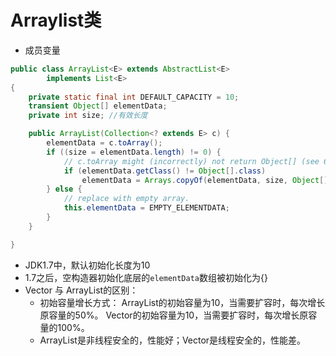 # Arraylist类
- 成员变量
```java
public class ArrayList<E> extends AbstractList<E>
        implements List<E>
{
    private static final int DEFAULT_CAPACITY = 10;
    transient Object[] elementData;
    private int size; //有效长度

    public ArrayList(Collection<? extends E> c) {
        elementData = c.toArray();
        if ((size = elementData.length) != 0) {
            // c.toArray might (incorrectly) not return Object[] (see 6260652)
            if (elementData.getClass() != Object[].class)
                elementData = Arrays.copyOf(elementData, size, Object[].class);
        } else {
            // replace with empty array.
            this.elementData = EMPTY_ELEMENTDATA;
        }
    }

}
```
- JDK1.7中，默认初始化长度为10
- 1.7之后，空构造器初始化底层的`elementData`数组被初始化为{}
- Vector 与 ArrayList的区别：
  - 初始容量增长方式： ArrayList的初始容量为10，当需要扩容时，每次增长原容量的50%。 Vector的初始容量为10，当需要扩容时，每次增长原容量的100%。
  - ArrayList是非线程安全的，性能好；Vector是线程安全的，性能差。